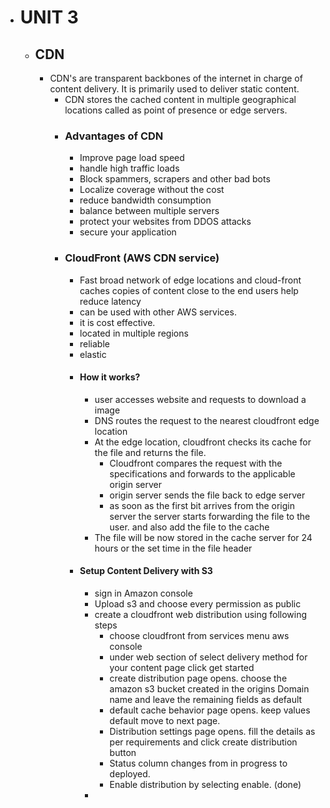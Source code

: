 - # UNIT 3
	- ## CDN
		- CDN's are transparent backbones of the internet in charge of content delivery. It is primarily used to deliver static content.
			- CDN stores the cached content in multiple geographical locations called as point of presence or edge servers.
			- ### Advantages of CDN
				- Improve page load speed
				- handle high traffic loads
				- Block spammers, scrapers and other bad bots
				- Localize coverage without the cost
				- reduce bandwidth  consumption
				- balance between multiple servers
				- protect your websites from DDOS attacks
				- secure your application
			- ### CloudFront (AWS CDN service)
				- Fast broad network of edge locations and cloud-front caches copies of content close to the end users help reduce latency
				- can be used with other AWS services.
				- it is cost effective.
				- located in multiple regions
				- reliable
				- elastic
				- #### How it works?
					- user accesses website and requests to download a image
					- DNS routes the request to the nearest cloudfront edge location
					- At the edge location, cloudfront checks its cache for the file and returns the file.
						- Cloudfront compares the request with the specifications and forwards to the applicable origin server
						- origin server sends the file back to edge server
						- as soon as the first bit arrives from the origin server the server starts forwarding the file to the user. and also add the file to the cache
					- The file will be now stored in the cache server for 24 hours or the set time in the file header
				- #### Setup Content Delivery with S3
					- sign in  Amazon console
					- Upload s3 and choose every permission as public
					- create a cloudfront web distribution using following steps
						- choose cloudfront from services menu aws console
						- under web section of select delivery method for your content page click get started
						- create distribution page opens. choose the amazon s3 bucket created in the origins Domain name and leave the remaining fields as default
						- default cache behavior page opens. keep values default move to next page.
						- Distribution settings page opens.  fill the details as per requirements and click create distribution button
						- Status column changes from in progress to deployed.
						- Enable distribution by selecting enable. (done)
					-